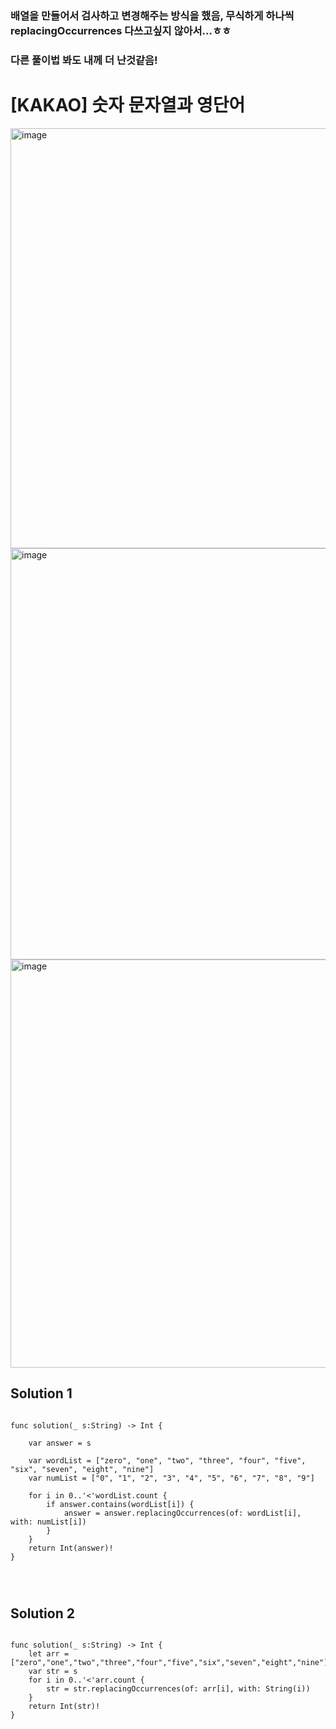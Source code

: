 ### 배열을 만들어서 검사하고 변경해주는 방식을 했음, 무식하게 하나씩 replacingOccurrences 다쓰고싶지 않아서...ㅎㅎ
### 다른 풀이법 봐도 내께 더 난것같음!


# [KAKAO] 숫자 문자열과 영단어

<img width="672" alt="image" src="https://user-images.githubusercontent.com/29904301/187358097-ea6d13e3-8556-4f45-8a09-89f4a5899cae.png">
<img width="658" alt="image" src="https://user-images.githubusercontent.com/29904301/187358126-562aa8ca-3665-4a6f-9d76-935e48fc88c3.png">
<img width="653" alt="image" src="https://user-images.githubusercontent.com/29904301/187358184-2978bcf4-0905-4072-8729-dab304fe7d53.png">


## Solution 1
<pre>
<code>
func solution(_ s:String) -> Int {
    
    var answer = s
    
    var wordList = ["zero", "one", "two", "three", "four", "five", "six", "seven", "eight", "nine"]
    var numList = ["0", "1", "2", "3", "4", "5", "6", "7", "8", "9"]
    
    for i in 0..'<'wordList.count {
        if answer.contains(wordList[i]) {
            answer = answer.replacingOccurrences(of: wordList[i], with: numList[i])
        }   
    }
    return Int(answer)!
}
</pre>
</code>

## Solution 2
<pre>
<code>
func solution(_ s:String) -> Int {
    let arr = ["zero","one","two","three","four","five","six","seven","eight","nine"]
    var str = s
    for i in 0..'<'arr.count {
        str = str.replacingOccurrences(of: arr[i], with: String(i))
    }
    return Int(str)!
}

</code>
</pre>

